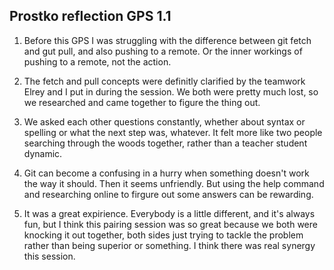 ## Prostko reflection GPS 1.1 ##

1. Before this GPS I was struggling with the difference between git fetch and gut pull, and also pushing to a remote. Or the inner workings of pushing to a remote, not the action.

2. The fetch and pull concepts were definitly clarified by the teamwork Elrey and I put in during the session. We both were pretty much lost, so we researched and came together to figure the thing out. 
3. We asked each other questions constantly, whether about syntax or spelling or what the next step was, whatever. It felt more like two people searching through the woods together, rather than a teacher student dynamic.
4. Git can become a confusing in a hurry when something doesn't work the way it should. Then it seems unfriendly. But using the help command and researching online to firgure out some answers can be rewarding.
5. It was a great expirience. Everybody is a little different, and it's always fun, but I think this pairing session was so great because we both were knocking it out together, both sides just trying to tackle the problem rather than being superior or something. I think there was real synergy this session. 